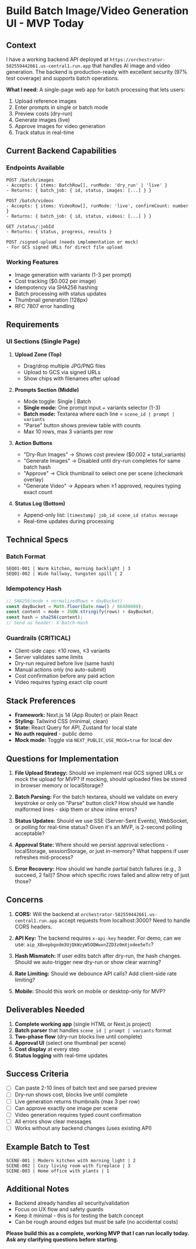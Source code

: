 # Build Batch Image/Video Generation UI - MVP Today

## Context

I have a working backend API deployed at `https://orchestrator-582559442661.us-central1.run.app` that handles AI image and video generation. The backend is production-ready with excellent security (97% test coverage) and supports batch operations. 

**What I need:** A single-page web app for batch processing that lets users:
1. Upload reference images
2. Enter prompts in single or batch mode
3. Preview costs (dry-run)
4. Generate images (live)
5. Approve images for video generation
6. Track status in real-time

## Current Backend Capabilities

### Endpoints Available
```
POST /batch/images
- Accepts: { items: BatchRow[], runMode: 'dry_run' | 'live' }
- Returns: { batch_job: { id, status, images: [...] } }

POST /batch/videos  
- Accepts: { items: VideoRow[], runMode: 'live', confirmCount: number }
- Returns: { batch_job: { id, status, videos: [...] } }

GET /status/:jobId
- Returns: { status, progress, results }

POST /signed-upload (needs implementation or mock)
- For GCS signed URLs for direct file upload
```

### Working Features
- Image generation with variants (1-3 per prompt)
- Cost tracking ($0.002 per image)
- Idempotency via SHA256 hashing
- Batch processing with status updates
- Thumbnail generation (128px)
- RFC 7807 error handling

## Requirements

### UI Sections (Single Page)

1. **Upload Zone (Top)**
   - Drag/drop multiple JPG/PNG files
   - Upload to GCS via signed URLs
   - Show chips with filenames after upload

2. **Prompts Section (Middle)**
   - Mode toggle: Single | Batch
   - **Single mode:** One prompt input + variants selector (1-3)
   - **Batch mode:** Textarea where each line = `scene_id | prompt | variants`
   - "Parse" button shows preview table with counts
   - Max 10 rows, max 3 variants per row

3. **Action Buttons**
   - "Dry-Run Images" → Shows cost preview ($0.002 × total_variants)
   - "Generate Images" → Disabled until dry-run completes for same batch hash
   - "Approve" → Click thumbnail to select one per scene (checkmark overlay)
   - "Generate Video" → Appears when ≥1 approved, requires typing exact count

4. **Status Log (Bottom)**
   - Append-only list: `[timestamp] job_id scene_id status message`
   - Real-time updates during processing

## Technical Specs

### Batch Format
```
SEQ01-001 | Warm kitchen, morning backlight | 3
SEQ01-002 | Wide hallway, tungsten spill | 2
```

### Idempotency Hash
```javascript
// SHA256(mode + normalizedRows + dayBucket)
const dayBucket = Math.floor(Date.now() / 86400000);
const content = mode + JSON.stringify(rows) + dayBucket;
const hash = sha256(content);
// Send as header: X-Batch-Hash
```

### Guardrails (CRITICAL)
- Client-side caps: ≤10 rows, ≤3 variants
- Server validates same limits
- Dry-run required before live (same hash)
- Manual actions only (no auto-submit)
- Cost confirmation before any paid action
- Video requires typing exact clip count

## Stack Preferences

- **Framework:** Next.js 14 (App Router) or plain React
- **Styling:** Tailwind CSS (minimal, clean)
- **State:** React Query for API, Zustand for local state
- **No auth required** - public demo
- **Mock mode:** Toggle via `NEXT_PUBLIC_USE_MOCK=true` for local dev

## Questions for Implementation

1. **File Upload Strategy:** Should we implement real GCS signed URLs or mock the upload for MVP? If mocking, should uploaded files be stored in browser memory or localStorage?

2. **Batch Parsing:** For the batch textarea, should we validate on every keystroke or only on "Parse" button click? How should we handle malformed lines - skip them or show inline errors?

3. **Status Updates:** Should we use SSE (Server-Sent Events), WebSocket, or polling for real-time status? Given it's an MVP, is 2-second polling acceptable?

4. **Approval State:** Where should we persist approval selections - localStorage, sessionStorage, or just in-memory? What happens if user refreshes mid-process?

5. **Error Recovery:** How should we handle partial batch failures (e.g., 3 succeed, 2 fail)? Show which specific rows failed and allow retry of just those?

## Concerns

1. **CORS:** Will the backend at `orchestrator-582559442661.us-central1.run.app` accept requests from localhost:3000? Need to handle CORS headers.

2. **API Key:** The backend requires `x-api-key` header. For demo, can we use: `aip_XBvepbgodm3UjQkWzyW5OQWwxnZZD3z0mXjodee5eTc`?

3. **Hash Mismatch:** If user edits batch after dry-run, the hash changes. Should we auto-trigger new dry-run or show clear warning?

4. **Rate Limiting:** Should we debounce API calls? Add client-side rate limiting?

5. **Mobile:** Should this work on mobile or desktop-only for MVP?

## Deliverables Needed

1. **Complete working app** (single HTML or Next.js project)
2. **Batch parser** that handles `scene_id | prompt | variants` format
3. **Two-phase flow** (dry-run blocks live until complete)
4. **Approval UI** (select one thumbnail per scene)
5. **Cost display** at every step
6. **Status logging** with real-time updates

## Success Criteria

- [ ] Can paste 2-10 lines of batch text and see parsed preview
- [ ] Dry-run shows cost, blocks live until complete
- [ ] Live generation returns thumbnails (max 3 per row)
- [ ] Can approve exactly one image per scene
- [ ] Video generation requires typed count confirmation
- [ ] All errors show clear messages
- [ ] Works without any backend changes (uses existing API)

## Example Batch to Test
```
SCENE-001 | Modern kitchen with morning light | 2
SCENE-002 | Cozy living room with fireplace | 3
SCENE-003 | Home office with plants | 1
```

## Additional Notes

- Backend already handles all security/validation
- Focus on UX flow and safety guards
- Keep it minimal - this is for testing the batch concept
- Can be rough around edges but must be safe (no accidental costs)

**Please build this as a complete, working MVP that I can run locally today. Ask any clarifying questions before starting.**